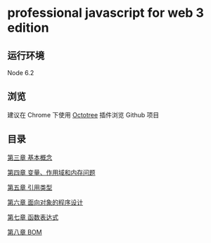 # professional javascript for web 3 edition

## 运行环境

Node 6.2

## 浏览

建议在 Chrome 下使用 [Octotree](https://github.com/buunguyen/octotree) 插件浏览 Github 项目

## 目录

[第三章 基本概念](https://github.com/xfstart07/professional-javascript-for-web/tree/master/chapter3)

[第四章 变量、作用域和内存问题](https://github.com/xfstart07/professional-javascript-for-web/tree/master/chapter4)

[第五章 引用类型](https://github.com/xfstart07/professional-javascript-for-web/tree/master/chapter5)

[第六章 面向对象的程序设计](https://github.com/xfstart07/professional-javascript-for-web/tree/master/chapter6)

[第七章 函数表达式](https://github.com/xfstart07/professional-javascript-for-web/tree/master/chapter7)

[第八章 BOM](https://github.com/xfstart07/professional-javascript-for-web/tree/master/chapter8)